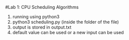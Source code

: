 #Lab 1: CPU Scheduling Algorithms

1. running using python3
2. python3 scheduling.py (inside the folder of the file)
3. output is stored in output.txt
4. default value can be used or a new input can be used
